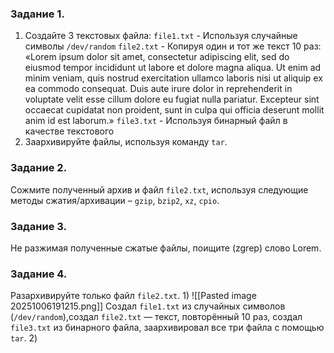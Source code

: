 ### Задание 1.
1. Создайте 3 текстовых файла:
 `file1.txt` - Используя случайные символы `/dev/random`
`file2.txt` - Копируя один и тот же текст 10 раз:
        «Lorem ipsum dolor sit amet, consectetur adipiscing elit, sed do eiusmod tempor incididunt ut labore et dolore magna aliqua. Ut enim ad minim veniam, quis nostrud exercitation ullamco laboris nisi ut aliquip ex ea commodo consequat. Duis aute irure dolor in reprehenderit in voluptate velit esse cillum dolore eu fugiat nulla pariatur. Excepteur sint occaecat cupidatat non proident, sunt in culpa qui officia deserunt mollit anim id est laborum.»
`file3.txt` - Используя бинарный файл в качестве текстового
2. Заархивируйте файлы, используя команду `tar`.
### Задание 2.
Сожмите полученный архив и файл `file2.txt`, используя следующие методы сжатия/архивации – `gzip`, `bzip2`, `xz`, `cpio`.
### Задание 3.
Не разжимая полученные сжатые файлы, поищите (zgrep) слово Lorem.
### Задание 4.
Разархивируйте только файл `file2.txt`.
1)
![[Pasted image 20251006191215.png]]
Создал `file1.txt` из случайных символов (`/dev/random`),создал `file2.txt` — текст, повторённый 10 раз, создал `file3.txt` из бинарного файла, заархивировал все три файла с помощью `tar`.
2)
